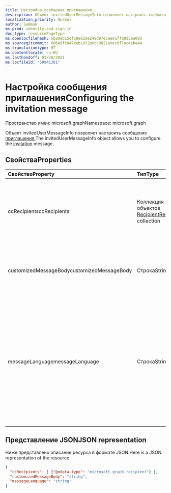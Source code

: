 ```yaml
---
title: Настройка сообщения приглашения
description: Объект invitedUserMessageInfo позволяет настроить сообщение приглашения.
localization_priority: Normal
author: Sammak
ms.prod: identity-and-sign-in
doc_type: resourcePageType
ms.openlocfilehash: 5b20eb15cfc8eb2ae248d87e5ae61ffa0d5ea08d
ms.sourcegitcommit: 68b49fc847ceb1032a9cc9821a9ec0f7ac4abe44
ms.translationtype: MT
ms.contentlocale: ru-RU
ms.lasthandoff: 03/20/2021
ms.locfileid: "50941381"
---
```

# <a name="configuring-the-invitation-message"></a><span data-ttu-id="d696a-103">Настройка сообщения приглашения</span><span class="sxs-lookup"><span data-stu-id="d696a-103">Configuring the invitation message</span></span>

<span data-ttu-id="d696a-104">Пространство имен: microsoft.graph</span><span class="sxs-lookup"><span data-stu-id="d696a-104">Namespace: microsoft.graph</span></span>

<span data-ttu-id="d696a-105">Объект invitedUserMessageInfo позволяет настроить сообщение [приглашения.](invitation.md)</span><span class="sxs-lookup"><span data-stu-id="d696a-105">The invitedUserMessageInfo object allows you to configure the [invitation](invitation.md) message.</span></span>


## <a name="properties"></a><span data-ttu-id="d696a-106">Свойства</span><span class="sxs-lookup"><span data-stu-id="d696a-106">Properties</span></span>
| <span data-ttu-id="d696a-107">Свойство</span><span class="sxs-lookup"><span data-stu-id="d696a-107">Property</span></span>     | <span data-ttu-id="d696a-108">Тип</span><span class="sxs-lookup"><span data-stu-id="d696a-108">Type</span></span>   |<span data-ttu-id="d696a-109">Описание</span><span class="sxs-lookup"><span data-stu-id="d696a-109">Description</span></span>|
|:---------------|:--------|:----------|
|<span data-ttu-id="d696a-110">ccRecipients</span><span class="sxs-lookup"><span data-stu-id="d696a-110">ccRecipients</span></span>|<span data-ttu-id="d696a-111">Коллекция объектов [Recipient](recipient.md)</span><span class="sxs-lookup"><span data-stu-id="d696a-111">[Recipient](recipient.md) collection</span></span>|<span data-ttu-id="d696a-112">Дополнительные получатели, в которые должно быть отправлено приглашение.</span><span class="sxs-lookup"><span data-stu-id="d696a-112">Additional recipients the invitation message should be sent to.</span></span> <span data-ttu-id="d696a-113">В настоящее время поддерживается только один дополнительный получатель.</span><span class="sxs-lookup"><span data-stu-id="d696a-113">Currently only 1 additional recipient is supported.</span></span>|
|<span data-ttu-id="d696a-114">customizedMessageBody</span><span class="sxs-lookup"><span data-stu-id="d696a-114">customizedMessageBody</span></span>|<span data-ttu-id="d696a-115">Строка</span><span class="sxs-lookup"><span data-stu-id="d696a-115">String</span></span>|<span data-ttu-id="d696a-116">Настраиваемый текст сообщения, который необходимо отправить, если не нужно сообщение по умолчанию.</span><span class="sxs-lookup"><span data-stu-id="d696a-116">Customized message body you want to send if you don't want the default message.</span></span>|
|<span data-ttu-id="d696a-117">messageLanguage</span><span class="sxs-lookup"><span data-stu-id="d696a-117">messageLanguage</span></span>|<span data-ttu-id="d696a-118">Строка</span><span class="sxs-lookup"><span data-stu-id="d696a-118">String</span></span>|<span data-ttu-id="d696a-119">Язык, на который нужно отправить сообщение по умолчанию.</span><span class="sxs-lookup"><span data-stu-id="d696a-119">The language you want to send the default message in.</span></span> <span data-ttu-id="d696a-120">Если задан настраиваемыйMessageBody, это свойство игнорируется, и сообщение отправляется с помощью настраиваемогоMessageBody.</span><span class="sxs-lookup"><span data-stu-id="d696a-120">If the customizedMessageBody is specified, this property is ignored, and the message is sent using the customizedMessageBody.</span></span> <span data-ttu-id="d696a-121">Формат языка должен быть в ISO 639.</span><span class="sxs-lookup"><span data-stu-id="d696a-121">The language format should be in ISO 639.</span></span> <span data-ttu-id="d696a-122">По умолчанию — en-US.</span><span class="sxs-lookup"><span data-stu-id="d696a-122">The default is en-US.</span></span>|

## <a name="json-representation"></a><span data-ttu-id="d696a-123">Представление JSON</span><span class="sxs-lookup"><span data-stu-id="d696a-123">JSON representation</span></span>
<span data-ttu-id="d696a-124">Ниже представлено описание ресурса в формате JSON.</span><span class="sxs-lookup"><span data-stu-id="d696a-124">Here is a JSON representation of the resource</span></span>

<!-- {"blockType": "resource", "@odata.type": "microsoft.graph.invitedUserMessageInfo"} -->
```json
{
  "ccRecipients": [ {"@odata.type": "microsoft.graph.recipient"} ],
  "customizedMessageBody": "string",
  "messageLanguage": "string"
}
```

<!-- uuid: 8fcb5dbc-d5aa-4681-8e31-b001d5168d79
2016-22-25 14:57:30 UTC -->
<!-- {
  "type": "#page.annotation",
  "description": "invitedUserMessageInfo resource",
  "keywords": "",
  "section": "documentation",
  "tocPath": ""
}-->

